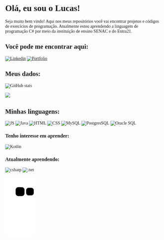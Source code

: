 <span style="font-family:ISOCPEUR;">

# Olá, eu sou o Lucas!

  Seja muito bem vindo! Aqui nos meus repositórios você vai encontrar projetos e códigos de exercícios de programação.
  Atualmente estou aprendendo a linguagem de programação C# por meio da instituição de ensino SENAC e do Entra21.
  
## Você pode me encontrar aqui:

[![Linkedin](https://img.shields.io/badge/LinkedIn-0077B5?style=for-the-badge&logo=linkedin&logoColor=white)](https://www.linkedin.com/in/lucaswolfgramm/)
<a href="https://lucaswolfgramm.github.io/">
	<img src="https://cdn-icons-png.flaticon.com/128/3476/3476457.png" alt="Portfolio" title="Portfolio" width="64" height="64">
</a>

## Meus dados:
 
 ![GitHub stats](https://github-readme-stats.vercel.app/api?username=lucaswolfgramm&show_icons=true&theme=tokyonight)
  
 <img height="155em" src="https://github-readme-stats.vercel.app/api/top-langs/?username=lucaswolfgramm&layout=compact&langs_count=7&theme=tokyonight"/>


## Minhas linguagens:

  ![JS](https://img.shields.io/badge/JavaScript-F7DF1E?style=for-the-badge&logo=javascript&logoColor=black)
  ![Java](https://img.shields.io/badge/Java-ED8B00?style=for-the-badge&logo=java&logoColor=white)
  ![HTML](https://img.shields.io/badge/HTML-239120?style=for-the-badge&logo=html5&logoColor=white)
  ![CSS](https://img.shields.io/badge/CSS-239120?&style=for-the-badge&logo=css3&logoColor=white)
  ![MySQL](https://img.shields.io/badge/MySQL-00000F?style=for-the-badge&logo=mysql&logoColor=white)
	![PostgresSQL](https://img.shields.io/badge/PostgreSQL-316192?style=for-the-badge&logo=postgresql&logoColor=white)
  ![Oracle SQL](https://img.shields.io/badge/Oracle-F80000?style=for-the-badge&logo=oracle&logoColor=black)
  
### Tenho interesse em aprender:
![Kotlin](https://img.shields.io/badge/Kotlin-0095D5?&style=for-the-badge&logo=kotlin&logoColor=white)

### Atualmente aprendendo:
  
![csharp](https://img.shields.io/badge/C%23-239120?style=for-the-badge&logo=c-sharp&logoColor)
![.net](https://img.shields.io/badge/.NET-5C2D91?style=for-the-badge&logo=.net&logoColor=white)


![Snake animation](https://github.com/lucaswolfgramm/lucaswolfgramm/blob/output/github-contribution-grid-snake.svg)
